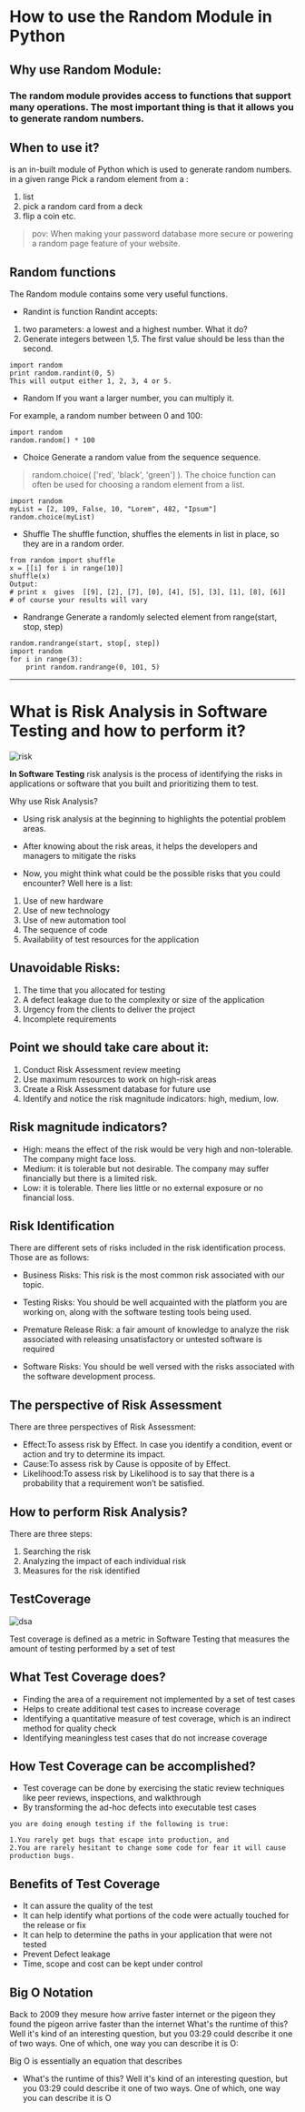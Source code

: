 # How to use the Random Module in Python

## Why use Random Module:

### The random module provides access to functions that support many operations. __The most important thing__ is that it allows you to generate random numbers.

## When to use it?
 is an in-built module of Python which is used to generate random numbers.
 in a given range Pick a random element from a :
 1. list
 2. pick a random card from a deck
 3. flip a coin etc.
 >pov: When making your password database more secure or powering a random page feature of your website.

## Random functions
The Random module contains some very useful functions.

* Randint
is function Randint accepts:
1. two parameters: a lowest and a highest number.
What it do?
2. Generate integers between 1,5. The first value should be less than the second.

```
import random
print random.randint(0, 5)
This will output either 1, 2, 3, 4 or 5.
```

* Random
If you want a larger number, you can multiply it.

For example, a random number between 0 and 100:
```
import random
random.random() * 100
```

* Choice
Generate a random value from the sequence sequence.
>random.choice( ['red', 'black', 'green'] ).
The choice function can often be used for choosing a random element from a list.
```
import random
myList = [2, 109, False, 10, "Lorem", 482, "Ipsum"]
random.choice(myList)
```

* Shuffle
The shuffle function, shuffles the elements in list in place, so they are in a random order.

```
from random import shuffle
x = [[i] for i in range(10)]
shuffle(x)
Output:
# print x  gives  [[9], [2], [7], [0], [4], [5], [3], [1], [8], [6]]
# of course your results will vary
```

* Randrange
Generate a randomly selected element from range(start, stop, step)
```
random.randrange(start, stop[, step])
import random
for i in range(3):
    print random.randrange(0, 101, 5)
```

_____________________________________________________

# What is Risk Analysis in Software Testing and how to perform it?

![risk](https://i2.wp.com/www.hseblog.com/wp-content/uploads/2021/09/The-Steps-In-Risk-Analysis-Process.jpg?resize=1068%2C712&ssl=1)

**In Software Testing** risk analysis is the process of identifying the risks in applications or software that you built and prioritizing them to test.

Why use Risk Analysis?
* Using risk analysis at the beginning to highlights the potential problem areas.
*  After knowing about the risk areas, it helps the developers and managers to mitigate the risks

* Now, you might think what could be the possible risks that you could encounter? Well here is a list:
1. Use of new hardware
2. Use of new technology
3. Use of new automation tool
4. The sequence of code
5. Availability of test resources for the application

## Unavoidable Risks:
1. The time that you allocated for testing
2. A defect leakage due to the complexity or size of the application
3. Urgency from the clients to deliver the project
4. Incomplete requirements

## Point we should take care about it:
1. Conduct Risk Assessment review meeting
2. Use maximum resources to work on high-risk areas
3. Create a Risk Assessment database for future use
4. Identify and notice the risk magnitude indicators: high, medium, low.

##  Risk magnitude indicators? 
* High: means the effect of the risk would be very high and non-tolerable. The company might face loss.
* Medium: it is tolerable but not desirable. The company may suffer financially but there is a limited risk.
* Low: it is tolerable. There lies little or no external exposure or no financial loss.

## Risk Identification
There are different sets of risks included in the risk identification process. Those are as follows:

* Business Risks: This risk is the most common risk associated with our topic. 

* Testing Risks: You should be well acquainted with the platform you are working on, along with the software testing tools being used.

* Premature Release Risk: a fair amount of knowledge to analyze the risk associated with releasing unsatisfactory or untested software is required

* Software Risks: You should be well versed with the risks associated with the software development process.

## The perspective of Risk Assessment

There are three perspectives of Risk Assessment:

* Effect:To assess risk by Effect. In case you identify a condition, event or action and try to determine its impact.
* Cause:To assess risk by Cause is opposite of by Effect. 
* Likelihood:To assess risk by Likelihood is to say that there is a probability that a requirement won’t be satisfied.

## How to perform Risk Analysis?
There are three steps:
1. Searching the risk
2. Analyzing the impact of each individual risk
3. Measures for the risk identified

## TestCoverage
![dsa](https://martinfowler.com/bliki/images/testCoverage/sketch.png)

Test coverage is defined as a metric in Software Testing that measures the amount of testing performed by a set of test

## What Test Coverage does?
* Finding the area of a requirement not implemented by a set of test cases
* Helps to create additional test cases to increase coverage
* Identifying a quantitative measure of test coverage, which is an indirect method for quality check
* Identifying meaningless test cases that do not increase coverage

## How Test Coverage can be accomplished?
* Test coverage can be done by exercising the static review techniques like peer reviews, inspections, and walkthrough
* By transforming the ad-hoc defects into executable test cases

```
you are doing enough testing if the following is true:

1.You rarely get bugs that escape into production, and
2.You are rarely hesitant to change some code for fear it will cause production bugs.
```

## Benefits of Test Coverage
* It can assure the quality of the test
* It can help identify what portions of the code were actually touched for the release or fix
* It can help to determine the paths in your application that were not tested
* Prevent Defect leakage
* Time, scope and cost can be kept under control

## Big O Notation
Back to 2009 they mesure how arrive faster internet or the  pigeon they found the pigeon arrive faster than the internet 
What's the runtime of this? Well it's kind of an interesting question, but you
03:29
could describe it one of two ways. One of which, one way you can describe it is O:

Big O is essentially an equation that describes
* What's the runtime of this? Well it's kind of an interesting question, but you
03:29
could describe it one of two ways. One of which, one way you can describe it is O